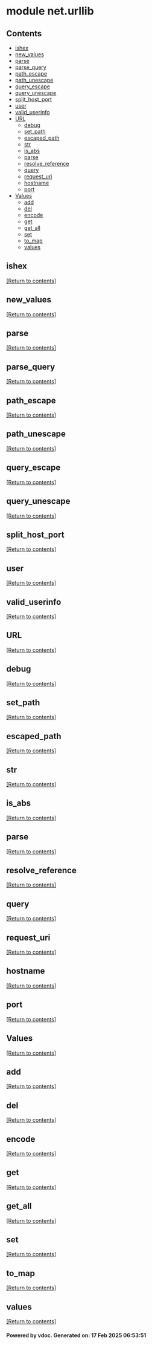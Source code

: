 # module net.urllib


## Contents
- [ishex](#ishex)
- [new_values](#new_values)
- [parse](#parse)
- [parse_query](#parse_query)
- [path_escape](#path_escape)
- [path_unescape](#path_unescape)
- [query_escape](#query_escape)
- [query_unescape](#query_unescape)
- [split_host_port](#split_host_port)
- [user](#user)
- [valid_userinfo](#valid_userinfo)
- [URL](#URL)
  - [debug](#debug)
  - [set_path](#set_path)
  - [escaped_path](#escaped_path)
  - [str](#str)
  - [is_abs](#is_abs)
  - [parse](#parse)
  - [resolve_reference](#resolve_reference)
  - [query](#query)
  - [request_uri](#request_uri)
  - [hostname](#hostname)
  - [port](#port)
- [Values](#Values)
  - [add](#add)
  - [del](#del)
  - [encode](#encode)
  - [get](#get)
  - [get_all](#get_all)
  - [set](#set)
  - [to_map](#to_map)
  - [values](#values)

## ishex
[[Return to contents]](#Contents)

## new_values
[[Return to contents]](#Contents)

## parse
[[Return to contents]](#Contents)

## parse_query
[[Return to contents]](#Contents)

## path_escape
[[Return to contents]](#Contents)

## path_unescape
[[Return to contents]](#Contents)

## query_escape
[[Return to contents]](#Contents)

## query_unescape
[[Return to contents]](#Contents)

## split_host_port
[[Return to contents]](#Contents)

## user
[[Return to contents]](#Contents)

## valid_userinfo
[[Return to contents]](#Contents)

## URL
[[Return to contents]](#Contents)

## debug
[[Return to contents]](#Contents)

## set_path
[[Return to contents]](#Contents)

## escaped_path
[[Return to contents]](#Contents)

## str
[[Return to contents]](#Contents)

## is_abs
[[Return to contents]](#Contents)

## parse
[[Return to contents]](#Contents)

## resolve_reference
[[Return to contents]](#Contents)

## query
[[Return to contents]](#Contents)

## request_uri
[[Return to contents]](#Contents)

## hostname
[[Return to contents]](#Contents)

## port
[[Return to contents]](#Contents)

## Values
[[Return to contents]](#Contents)

## add
[[Return to contents]](#Contents)

## del
[[Return to contents]](#Contents)

## encode
[[Return to contents]](#Contents)

## get
[[Return to contents]](#Contents)

## get_all
[[Return to contents]](#Contents)

## set
[[Return to contents]](#Contents)

## to_map
[[Return to contents]](#Contents)

## values
[[Return to contents]](#Contents)

#### Powered by vdoc. Generated on: 17 Feb 2025 06:53:51
